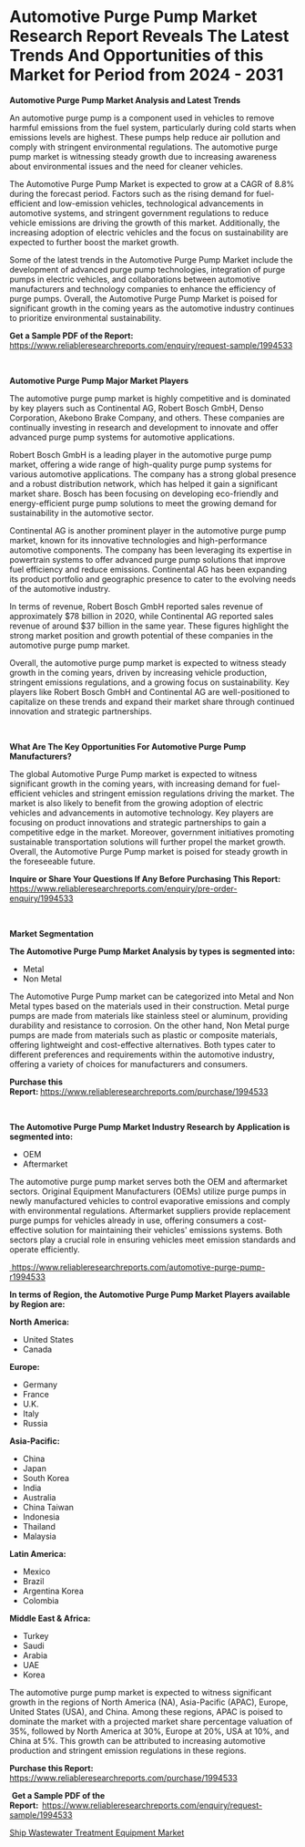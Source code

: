 <p><h1>Automotive Purge Pump Market Research Report Reveals The Latest Trends And Opportunities of this Market for Period from 2024 - 2031</h1></p><p><strong>Automotive Purge Pump Market Analysis and Latest Trends</strong></p>
<p><p>An automotive purge pump is a component used in vehicles to remove harmful emissions from the fuel system, particularly during cold starts when emissions levels are highest. These pumps help reduce air pollution and comply with stringent environmental regulations. The automotive purge pump market is witnessing steady growth due to increasing awareness about environmental issues and the need for cleaner vehicles.</p><p>The Automotive Purge Pump Market is expected to grow at a CAGR of 8.8% during the forecast period. Factors such as the rising demand for fuel-efficient and low-emission vehicles, technological advancements in automotive systems, and stringent government regulations to reduce vehicle emissions are driving the growth of this market. Additionally, the increasing adoption of electric vehicles and the focus on sustainability are expected to further boost the market growth.</p><p>Some of the latest trends in the Automotive Purge Pump Market include the development of advanced purge pump technologies, integration of purge pumps in electric vehicles, and collaborations between automotive manufacturers and technology companies to enhance the efficiency of purge pumps. Overall, the Automotive Purge Pump Market is poised for significant growth in the coming years as the automotive industry continues to prioritize environmental sustainability.</p></p>
<p><strong>Get a Sample PDF of the Report:&nbsp;</strong> <a href="https://www.reliableresearchreports.com/enquiry/request-sample/1994533">https://www.reliableresearchreports.com/enquiry/request-sample/1994533</a></p>
<p>&nbsp;</p>
<p><strong>Automotive Purge Pump Major Market Players</strong></p>
<p><p>The automotive purge pump market is highly competitive and is dominated by key players such as Continental AG, Robert Bosch GmbH, Denso Corporation, Akebono Brake Company, and others. These companies are continually investing in research and development to innovate and offer advanced purge pump systems for automotive applications.</p><p>Robert Bosch GmbH is a leading player in the automotive purge pump market, offering a wide range of high-quality purge pump systems for various automotive applications. The company has a strong global presence and a robust distribution network, which has helped it gain a significant market share. Bosch has been focusing on developing eco-friendly and energy-efficient purge pump solutions to meet the growing demand for sustainability in the automotive sector.</p><p>Continental AG is another prominent player in the automotive purge pump market, known for its innovative technologies and high-performance automotive components. The company has been leveraging its expertise in powertrain systems to offer advanced purge pump solutions that improve fuel efficiency and reduce emissions. Continental AG has been expanding its product portfolio and geographic presence to cater to the evolving needs of the automotive industry.</p><p>In terms of revenue, Robert Bosch GmbH reported sales revenue of approximately $78 billion in 2020, while Continental AG reported sales revenue of around $37 billion in the same year. These figures highlight the strong market position and growth potential of these companies in the automotive purge pump market.</p><p>Overall, the automotive purge pump market is expected to witness steady growth in the coming years, driven by increasing vehicle production, stringent emissions regulations, and a growing focus on sustainability. Key players like Robert Bosch GmbH and Continental AG are well-positioned to capitalize on these trends and expand their market share through continued innovation and strategic partnerships.</p></p>
<p>&nbsp;</p>
<p><strong>What Are The Key Opportunities For Automotive Purge Pump Manufacturers?</strong></p>
<p><p>The global Automotive Purge Pump market is expected to witness significant growth in the coming years, with increasing demand for fuel-efficient vehicles and stringent emission regulations driving the market. The market is also likely to benefit from the growing adoption of electric vehicles and advancements in automotive technology. Key players are focusing on product innovations and strategic partnerships to gain a competitive edge in the market. Moreover, government initiatives promoting sustainable transportation solutions will further propel the market growth. Overall, the Automotive Purge Pump market is poised for steady growth in the foreseeable future.</p></p>
<p><strong>Inquire or Share Your Questions If Any Before Purchasing This Report:</strong> <a href="https://www.reliableresearchreports.com/enquiry/pre-order-enquiry/1994533">https://www.reliableresearchreports.com/enquiry/pre-order-enquiry/1994533</a></p>
<p>&nbsp;</p>
<p><strong>Market Segmentation</strong></p>
<p><strong>The Automotive Purge Pump Market Analysis by types is segmented into:</strong></p>
<p><ul><li>Metal</li><li>Non Metal</li></ul></p>
<p><p>The Automotive Purge Pump market can be categorized into Metal and Non Metal types based on the materials used in their construction. Metal purge pumps are made from materials like stainless steel or aluminum, providing durability and resistance to corrosion. On the other hand, Non Metal purge pumps are made from materials such as plastic or composite materials, offering lightweight and cost-effective alternatives. Both types cater to different preferences and requirements within the automotive industry, offering a variety of choices for manufacturers and consumers.</p></p>
<p><strong>Purchase this Report:&nbsp;</strong><a href="https://www.reliableresearchreports.com/purchase/1994533">https://www.reliableresearchreports.com/purchase/1994533</a></p>
<p>&nbsp;</p>
<p><strong>The Automotive Purge Pump Market Industry Research by Application is segmented into:</strong></p>
<p><ul><li>OEM</li><li>Aftermarket</li></ul></p>
<p><p>The automotive purge pump market serves both the OEM and aftermarket sectors. Original Equipment Manufacturers (OEMs) utilize purge pumps in newly manufactured vehicles to control evaporative emissions and comply with environmental regulations. Aftermarket suppliers provide replacement purge pumps for vehicles already in use, offering consumers a cost-effective solution for maintaining their vehicles' emissions systems. Both sectors play a crucial role in ensuring vehicles meet emission standards and operate efficiently.</p></p>
<p><a href="https://www.reliableresearchreports.com/automotive-purge-pump-r1994533">&nbsp;https://www.reliableresearchreports.com/automotive-purge-pump-r1994533</a></p>
<p><strong>In terms of Region, the Automotive Purge Pump Market Players available by Region are:</strong></p>
<p>
    <p> <strong> North America: </strong>
        <ul>
            <li>United States</li>
            <li>Canada</li>
        </ul>
        </p> 
    <p> <strong> Europe: </strong>
        <ul>
            <li>Germany</li>
            <li>France</li>
            <li>U.K.</li>
            <li>Italy</li>
            <li>Russia</li>
        </ul>
        </p> 
    <p> <strong> Asia-Pacific: </strong>
        <ul>
            <li>China</li>
            <li>Japan</li>
            <li>South Korea</li>
            <li>India</li>
            <li>Australia</li>
            <li>China Taiwan</li>
            <li>Indonesia</li>
            <li>Thailand</li>
            <li>Malaysia</li>
        </ul>
        </p> 
    <p> <strong> Latin America: </strong>
        <ul>
            <li>Mexico</li>
            <li>Brazil</li>
            <li>Argentina Korea</li>
            <li>Colombia</li>
        </ul>
        </p> 
    <p> <strong> Middle East & Africa: </strong>
        <ul>
            <li>Turkey</li>
            <li>Saudi</li>
            <li>Arabia</li>
            <li>UAE</li>
            <li>Korea</li>
        </ul>
    </p>
    </p>
<p><p>The automotive purge pump market is expected to witness significant growth in the regions of North America (NA), Asia-Pacific (APAC), Europe, United States (USA), and China. Among these regions, APAC is poised to dominate the market with a projected market share percentage valuation of 35%, followed by North America at 30%, Europe at 20%, USA at 10%, and China at 5%. This growth can be attributed to increasing automotive production and stringent emission regulations in these regions.</p></p>
<p><strong>Purchase this Report: </strong><a href="https://www.reliableresearchreports.com/purchase/1994533">https://www.reliableresearchreports.com/purchase/1994533</a></p>
<p>&nbsp;<strong>Get a Sample PDF of the Report:&nbsp;&nbsp;</strong><a href="https://www.reliableresearchreports.com/enquiry/request-sample/1994533">https://www.reliableresearchreports.com/enquiry/request-sample/1994533</a></p>
<p><strong></strong></p>
<p><p><a href="https://github.com/NorbertYates/Market-Research-Report-List-4/blob/main/ship-wastewater-treatment-equipment-market.md">Ship Wastewater Treatment Equipment Market</a></p></p>